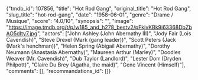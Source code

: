 {"tmdb_id": 107856, "title": "Hot Rod Gang", "original_title": "Hot Rod Gang", "slug_title": "hot-rod-gang", "date": "1958-06-01", "genre": "Drame / Musique", "score": "4.0/10", "synopsis": "", "image": "https://image.tmdb.org/t/p/w185_and_h278_bestv2/pFkjvKBk9i63368DbZbAO5dIty7.jpg", "actors": ["John Ashley (John Abernathy III)", "Jody Fair (Lois Cavendish)", "Steve Drexel (Mark (gang leader))", "Scott Peters (Jack (Mark's henchman))", "Helen Spring (Abigail Abernathy)", "Dorothy Neumann (Anastasia Abernathy)", "Maureen Arthur (Marley)", "Doodles Weaver (Mr. Cavendish)", "Dub Taylor (Landlord)", "Lester Dorr (Dryden Philpott)", "Claire Du Brey (Agatha, the maid)", "Gene Vincent (Himself)"], "comments": [], "recommandations_id": []}